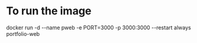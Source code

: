 # To run the image
docker run -d --name pweb -e PORT=3000 -p 3000:3000 --restart always portfolio-web